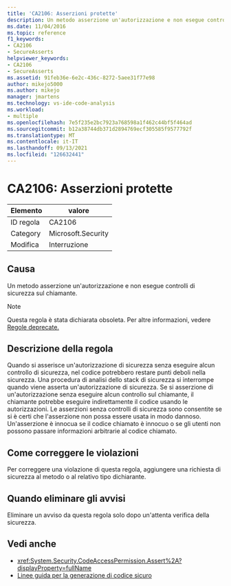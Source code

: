 ```yaml
---
title: 'CA2106: Asserzioni protette'
description: Un metodo asserzione un'autorizzazione e non esegue controlli di sicurezza sul chiamante.
ms.date: 11/04/2016
ms.topic: reference
f1_keywords:
- CA2106
- SecureAsserts
helpviewer_keywords:
- CA2106
- SecureAsserts
ms.assetid: 91feb36e-6e2c-436c-8272-5aee31f77e98
author: mikejo5000
ms.author: mikejo
manager: jmartens
ms.technology: vs-ide-code-analysis
ms.workload:
- multiple
ms.openlocfilehash: 7e5f235e2bc7923a768598a1f462c44bf5f464ad
ms.sourcegitcommit: b12a38744db371d2894769ecf305585f9577792f
ms.translationtype: MT
ms.contentlocale: it-IT
ms.lasthandoff: 09/13/2021
ms.locfileid: "126632441"
---
```

# <a name="ca2106-secure-asserts"></a>CA2106: Asserzioni protette

|Elemento|valore|
|-|-|
|ID regola|CA2106|
|Category|Microsoft.Security|
|Modifica|Interruzione|

## <a name="cause"></a>Causa
Un metodo asserzione un'autorizzazione e non esegue controlli di sicurezza sul chiamante.

> [!NOTE]
> Questa regola è stata dichiarata obsoleta. Per altre informazioni, vedere [Regole deprecate.](fxcop-unported-deprecated-rules.md)

## <a name="rule-description"></a>Descrizione della regola
Quando si asserisce un'autorizzazione di sicurezza senza eseguire alcun controllo di sicurezza, nel codice potrebbero restare punti deboli nella sicurezza. Una procedura di analisi dello stack di sicurezza si interrompe quando viene asserta un'autorizzazione di sicurezza. Se si asserzione di un'autorizzazione senza eseguire alcun controllo sul chiamante, il chiamante potrebbe eseguire indirettamente il codice usando le autorizzazioni. Le asserzioni senza controlli di sicurezza sono consentite se si è certi che l'asserzione non possa essere usata in modo dannoso. Un'asserzione è innocua se il codice chiamato è innocuo o se gli utenti non possono passare informazioni arbitrarie al codice chiamato.

## <a name="how-to-fix-violations"></a>Come correggere le violazioni
Per correggere una violazione di questa regola, aggiungere una richiesta di sicurezza al metodo o al relativo tipo dichiarante.

## <a name="when-to-suppress-warnings"></a>Quando eliminare gli avvisi
Eliminare un avviso da questa regola solo dopo un'attenta verifica della sicurezza.

## <a name="see-also"></a>Vedi anche

- <xref:System.Security.CodeAccessPermission.Assert%2A?displayProperty=fullName>
- [Linee guida per la generazione di codice sicuro](/dotnet/standard/security/secure-coding-guidelines)

